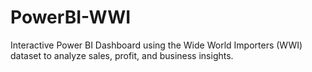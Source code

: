 # PowerBI-WWI
Interactive Power BI Dashboard using the Wide World Importers (WWI) dataset to analyze sales, profit, and business insights.
